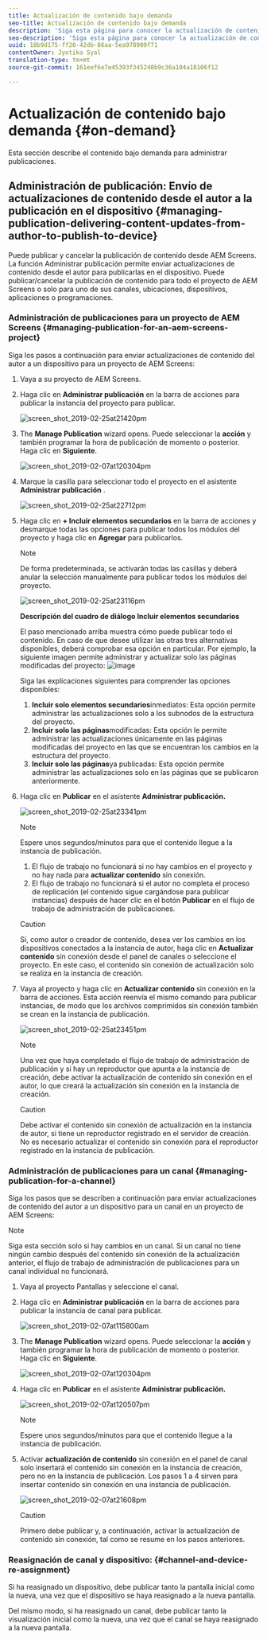 ```yaml
---
title: Actualización de contenido bajo demanda
seo-title: Actualización de contenido bajo demanda
description: 'Siga esta página para conocer la actualización de contenido bajo demanda.  '
seo-description: 'Siga esta página para conocer la actualización de contenido bajo demanda.  '
uuid: 18b9d175-ff26-42db-86aa-5ea978909f71
contentOwner: Jyotika Syal
translation-type: tm+mt
source-git-commit: 161eef6e7e45393f345240b9c36a104a18106f12

---
```



# Actualización de contenido bajo demanda {#on-demand}

Esta sección describe el contenido bajo demanda para administrar publicaciones.

## Administración de publicación: Envío de actualizaciones de contenido desde el autor a la publicación en el dispositivo {#managing-publication-delivering-content-updates-from-author-to-publish-to-device}

Puede publicar y cancelar la publicación de contenido desde AEM Screens. La función Administrar publicación permite enviar actualizaciones de contenido desde el autor para publicarlas en el dispositivo. Puede publicar/cancelar la publicación de contenido para todo el proyecto de AEM Screens o solo para uno de sus canales, ubicaciones, dispositivos, aplicaciones o programaciones.

### Administración de publicaciones para un proyecto de AEM Screens {#managing-publication-for-an-aem-screens-project}

Siga los pasos a continuación para enviar actualizaciones de contenido del autor a un dispositivo para un proyecto de AEM Screens:

1. Vaya a su proyecto de AEM Screens.
1. Haga clic en **Administrar publicación** en la barra de acciones para publicar la instancia del proyecto para publicar.

   ![screen_shot_2019-02-25at21420pm](assets/screen_shot_2019-02-25at21420pm.png)

1. The **Manage Publication** wizard opens. Puede seleccionar la **acción** y también programar la hora de publicación de momento o posterior. Haga clic en **Siguiente**. 

   ![screen_shot_2019-02-07at120304pm](assets/screen_shot_2019-02-07at120304pm.png)

1. Marque la casilla para seleccionar todo el proyecto en el asistente **Administrar publicación** .

   ![screen_shot_2019-02-25at22712pm](assets/screen_shot_2019-02-25at22712pm.png)

1. Haga clic en **+ Incluir elementos secundarios** en la barra de acciones y desmarque todas las opciones para publicar todos los módulos del proyecto y haga clic en **Agregar** para publicarlos.

   >[!NOTE]
   >
   >De forma predeterminada, se activarán todas las casillas y deberá anular la selección manualmente para publicar todos los módulos del proyecto.

   ![screen_shot_2019-02-25at23116pm](assets/screen_shot_2019-02-25at23116pm.png)

   **Descripción del cuadro de diálogo Incluir elementos secundarios**

   El paso mencionado arriba muestra cómo puede publicar todo el contenido. En caso de que desee utilizar las otras tres alternativas disponibles, deberá comprobar esa opción en particular.
Por ejemplo, la siguiente imagen permite administrar y actualizar solo las páginas modificadas del proyecto:
   ![image](assets/author-publish-manage.png)

   Siga las explicaciones siguientes para comprender las opciones disponibles:

   1. **Incluir solo elementos secundarios**inmediatos:
Esta opción permite administrar las actualizaciones solo a los subnodos de la estructura del proyecto.
   1. **Incluir solo las páginas**modificadas:
Esta opción le permite administrar las actualizaciones únicamente en las páginas modificadas del proyecto en las que se encuentran los cambios en la estructura del proyecto.
   1. **Incluir solo las páginas**ya publicadas:
Esta opción permite administrar las actualizaciones solo en las páginas que se publicaron anteriormente.


1. Haga clic en **Publicar** en el asistente **Administrar publicación.**

   ![screen_shot_2019-02-25at23341pm](assets/screen_shot_2019-02-25at23341pm.png)

   >[!NOTE]
   >
   >Espere unos segundos/minutos para que el contenido llegue a la instancia de publicación.
   >
   >
   >    1. El flujo de trabajo no funcionará si no hay cambios en el proyecto y no hay nada para **actualizar contenido** sin conexión.
   >    1. El flujo de trabajo no funcionará si el autor no completa el proceso de replicación (el contenido sigue cargándose para publicar instancias) después de hacer clic en el botón **Publicar** en el flujo de trabajo de administración de publicaciones.


   > [!CAUTION]
   > Si, como autor o creador de contenido, desea ver los cambios en los dispositivos conectados a la instancia de autor, haga clic en **Actualizar contenido** sin conexión desde el panel de canales o seleccione el proyecto. En este caso, el contenido sin conexión de actualización solo se realiza en la instancia de creación.

1. Vaya al proyecto y haga clic en **Actualizar contenido** sin conexión en la barra de acciones. Esta acción reenvía el mismo comando para publicar instancias, de modo que los archivos comprimidos sin conexión también se crean en la instancia de publicación.

   ![screen_shot_2019-02-25at23451pm](assets/screen_shot_2019-02-25at23451pm.png)


   >[!NOTE]
   >
   >Una vez que haya completado el flujo de trabajo de administración de publicación y si hay un reproductor que apunta a la instancia de creación, debe activar la actualización de contenido sin conexión en el autor, lo que creará la actualización sin conexión en la instancia de creación.

   >[!CAUTION]
   >
   >Debe activar el contenido sin conexión de actualización en la instancia de autor, si tiene un reproductor registrado en el servidor de creación. No es necesario actualizar el contenido sin conexión para el reproductor registrado en la instancia de publicación.

### Administración de publicaciones para un canal {#managing-publication-for-a-channel}

Siga los pasos que se describen a continuación para enviar actualizaciones de contenido del autor a un dispositivo para un canal en un proyecto de AEM Screens:

>[!NOTE]
>
>Siga esta sección solo si hay cambios en un canal. Si un canal no tiene ningún cambio después del contenido sin conexión de la actualización anterior, el flujo de trabajo de administración de publicaciones para un canal individual no funcionará.

1. Vaya al proyecto Pantallas y seleccione el canal.
1. Haga clic en **Administrar publicación** en la barra de acciones para publicar la instancia de canal para publicar.

   ![screen_shot_2019-02-07at115800am](assets/screen_shot_2019-02-07at115800am.png)

1. The **Manage Publication** wizard opens. Puede seleccionar la **acción** y también programar la hora de publicación de momento o posterior. Haga clic en **Siguiente**. 

   ![screen_shot_2019-02-07at120304pm](assets/screen_shot_2019-02-07at120304pm.png)

1. Haga clic en **Publicar** en el asistente **Administrar publicación.**

   ![screen_shot_2019-02-07at120507pm](assets/screen_shot_2019-02-07at120507pm.png)

   >[!NOTE]
   >
   >Espere unos segundos/minutos para que el contenido llegue a la instancia de publicación.

1. Activar **actualización de contenido** sin conexión en el panel de canal solo insertará el contenido sin conexión en la instancia de creación, pero no en la instancia de publicación. Los pasos 1 a 4 sirven para insertar contenido sin conexión en una instancia de publicación.

   ![screen_shot_2019-02-07at21608pm](assets/screen_shot_2019-02-07at21608pm.png)

   >[!CAUTION]
   >
   >Primero debe publicar y, a continuación, activar la actualización de contenido sin conexión, tal como se resume en los pasos anteriores.

### Reasignación de canal y dispositivo: {#channel-and-device-re-assignment}

Si ha reasignado un dispositivo, debe publicar tanto la pantalla inicial como la nueva, una vez que el dispositivo se haya reasignado a la nueva pantalla.

Del mismo modo, si ha reasignado un canal, debe publicar tanto la visualización inicial como la nueva, una vez que el canal se haya reasignado a la nueva pantalla.